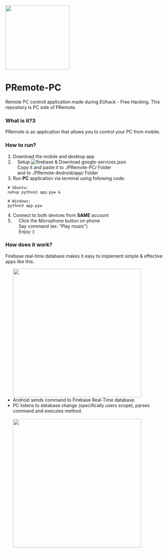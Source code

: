 <img src="https://user-images.githubusercontent.com/37747169/38216106-d74a953e-36da-11e8-9028-684ea87c70fa.png" width=200>
<br>

# PRemote-PC
Remote PC controll application made during EUhack - Free Hacking.
This repository is PC side of PRemote.

### What is it?3
PRemote is an application that allows you to control your PC from mobile.

### How to run?

1. Download the mobile and desktop app
2. &emsp;Setup ![firebase](https://firebase.google.com/) & Download google-services.json <br>
 &emsp;Copy it and paste it to ./PRemote-PC/ Folder <br>
 &emsp;and to ./PRemote-Android/app/ Folder <br>
3. Run **PC** application via terminal using following code: 
```
 # Ubuntu:
 nohup python3 app.pyw &
 
 # Windows:
 python3 app.pyw
```
4. Connect to both devices from **SAME** account
5. &emsp; Click the Microphone button on phone <br>
&emsp; Say command (ex: "Play music") <br>
&emsp; Enjoy :) <br>
        
### How does it work?
Firebase real-time database makes it easy to implement simple & effective apps like this.
<ul>
  <img src="https://user-images.githubusercontent.com/37747169/38215899-37c19e22-36da-11e8-9e23-4305cb8fada2.png" width=400> 
  <br>
  <li> Android sends command to Firebase Real-Time database. </li>
  <li> PC listens to database change (specifically users scope), parses command and executes method. </li>
  <br>
  <img src="https://user-images.githubusercontent.com/37747169/38215717-c34ba646-36d9-11e8-972d-cb76cff849dc.png" width=400>
</ul>
